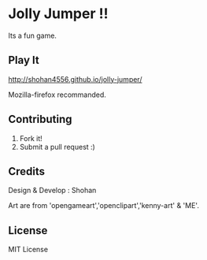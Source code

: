 # Jolly Jumper !!

Its a fun game.

## Play It

http://shohan4556.github.io/jolly-jumper/

Mozilla-firefox recommanded.

## Contributing

1. Fork it!
2. Submit a pull request :)

## Credits

Design & Develop : Shohan

Art are from 'opengameart','openclipart','kenny-art' & 'ME'.

## License

MIT License
